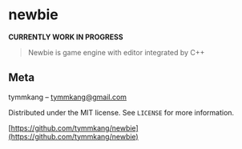 
# newbie
**CURRENTLY WORK IN PROGRESS**
> Newbie is game engine with editor integrated by C++

## Meta

tymmkang – tymmkang@gmail.com

Distributed under the MIT license. See ``LICENSE`` for more information.

[https://github.com/tymmkang/newbie](https://github.com/tymmkang/newbie)

